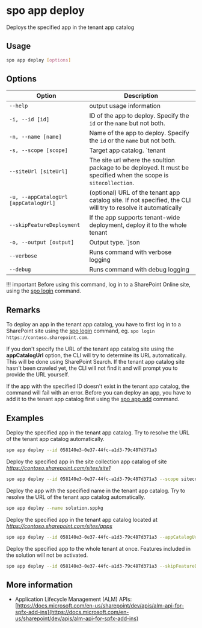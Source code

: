 # spo app deploy

Deploys the specified app in the tenant app catalog

## Usage

```sh
spo app deploy [options]
```

## Options

Option|Description
------|-----------
`--help`|output usage information
`-i, --id [id]`|ID of the app to deploy. Specify the `id` or the `name` but not both.
`-n, --name [name]`|Name of the app to deploy. Specify the `id` or the `name` but not both.
`-s, --scope [scope]`|Target app catalog. `tenant|sitecollection`. Default `tenant`.
`--siteUrl [siteUrl]`|The site url where the soultion package to be deployed. It must be specified when the scope is `sitecollection`.
`-u, --appCatalogUrl [appCatalogUrl]`|(optional) URL of the tenant app catalog site. If not specified, the CLI will try to resolve it automatically
`--skipFeatureDeployment`|If the app supports tenant-wide deployment, deploy it to the whole tenant
`-o, --output [output]`|Output type. `json|text`. Default `text`
`--verbose`|Runs command with verbose logging
`--debug`|Runs command with debug logging

!!! important
    Before using this command, log in to a SharePoint Online site, using the [spo login](../login.md) command.

## Remarks

To deploy an app in the tenant app catalog, you have to first log in to a SharePoint site using the [spo login](../login.md) command, eg. `spo login https://contoso.sharepoint.com`.

If you don't specify the URL of the tenant app catalog site using the **appCatalogUrl** option, the CLI will try to determine its URL automatically. This will be done using SharePoint Search. If the tenant app catalog site hasn't been crawled yet, the CLI will not find it and will prompt you to provide the URL yourself.

If the app with the specified ID doesn't exist in the tenant app catalog, the command will fail with an error. Before you can deploy an app, you have to add it to the tenant app catalog first using the [spo app add](./app-add.md) command.

## Examples

Deploy the specified app in the tenant app catalog. Try to resolve the URL of the tenant app catalog automatically.

```sh
spo app deploy --id 058140e3-0e37-44fc-a1d3-79c487d371a3
```

Deploy the specified app in the site collection app catalog of site _https://contoso.sharepoint.com/sites/site1_

```sh
spo app deploy --id 058140e3-0e37-44fc-a1d3-79c487d371a3 --scope sitecollection --siteUrl https://contoso.sharepoint.com/sites/site1
```

Deploy the app with the specified name in the tenant app catalog. Try to resolve the URL of the tenant app catalog automatically.

```sh
spo app deploy --name solution.sppkg
```

Deploy the specified app in the tenant app catalog located at _https://contoso.sharepoint.com/sites/apps_

```sh
spo app deploy --id 058140e3-0e37-44fc-a1d3-79c487d371a3 --appCatalogUrl https://contoso.sharepoint.com/sites/apps
```

Deploy the specified app to the whole tenant at once. Features included in the solution will not be activated.

```sh
spo app deploy --id 058140e3-0e37-44fc-a1d3-79c487d371a3 --skipFeatureDeployment
```

## More information

- Application Lifecycle Management (ALM) APIs: [https://docs.microsoft.com/en-us/sharepoint/dev/apis/alm-api-for-spfx-add-ins](https://docs.microsoft.com/en-us/sharepoint/dev/apis/alm-api-for-spfx-add-ins)